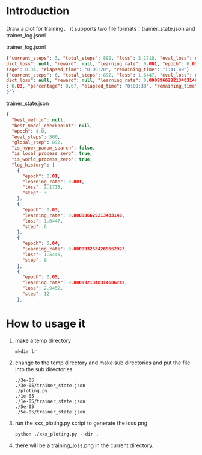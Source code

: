 # Introduction

Draw a plot for training， it supports two file formats：trainer_state.json and trainer_log.jsonl

trainer_log.jsonl

```json
{"current_steps": 3, "total_steps": 892, "loss": 2.1718, "eval_loss": null, "pre
dict_loss": null, "reward": null, "learning_rate": 0.001, "epoch": 0.01, "percen
tage": 0.34, "elapsed_time": "0:00:20", "remaining_time": "1:41:49"}
{"current_steps": 6, "total_steps": 892, "loss": 1.6447, "eval_loss": null, "pre
dict_loss": null, "reward": null, "learning_rate": 0.000996629213483146, "epoch"
: 0.03, "percentage": 0.67, "elapsed_time": "0:00:38", "remaining_time": "1:34:5
9"}
```

trainer_state.json

```json
{
  "best_metric": null,
  "best_model_checkpoint": null,
  "epoch": 4.0,
  "eval_steps": 500,
  "global_step": 892,
  "is_hyper_param_search": false,
  "is_local_process_zero": true,
  "is_world_process_zero": true,
  "log_history": [
    {
      "epoch": 0.01,
      "learning_rate": 0.001,
      "loss": 2.1718,
      "step": 3
    },
    {
      "epoch": 0.03,
      "learning_rate": 0.000996629213483146,
      "loss": 1.6447,
      "step": 6
    },
    {
      "epoch": 0.04,
      "learning_rate": 0.0009932584269662923,
      "loss": 1.5445,
      "step": 9
    },
    {
      "epoch": 0.05,
      "learning_rate": 0.0009921348314606742,
      "loss": 2.9452,
      "step": 12
    },
```



# How to usage it

1. make a temp directory

   ```
   mkdir lr
   ```

   

2. change to the temp directory and make sub directories and put the file into the sub directories.

   ```
   ./3e-05
   ./3e-05/trainer_state.json
   ./ploting.py
   ./1e-05
   ./1e-05/trainer_state.json
   ./5e-05
   ./5e-05/trainer_state.json
   ```

3. run the xxx_ploting.py script to generate the loss png

   ```shell
   python ./xxx_ploting.py --dir .
   ```

4. there will be a training_loss.png in the current directory.